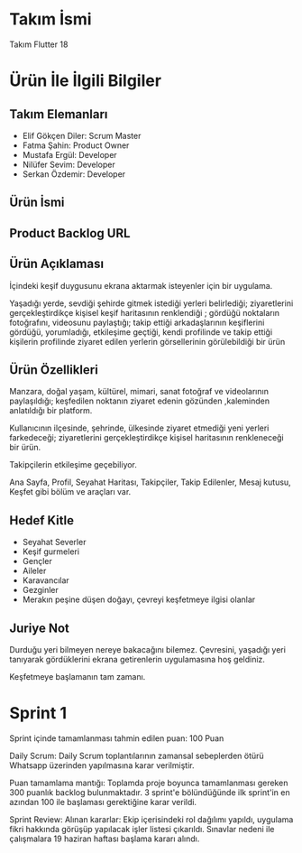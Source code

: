 # Takım İsmi

Takım Flutter 18

# Ürün İle İlgili Bilgiler

## Takım Elemanları
- Elif Gökçen Diler: Scrum Master
- Fatma Şahin: Product Owner
- Mustafa Ergül: Developer
- Nilüfer Sevim: Developer
- Serkan Özdemir: Developer

## Ürün İsmi

## Product Backlog URL

## Ürün Açıklaması

İçindeki keşif duygusunu ekrana aktarmak isteyenler için bir uygulama.

Yaşadığı yerde, sevdiği şehirde gitmek istediği yerleri belirlediği; ziyaretlerini gerçekleştirdikçe kişisel keşif haritasının renklendiği ; gördüğü  noktaların fotoğrafını, videosunu paylaştığı;
takip ettiği arkadaşlarının keşiflerini gördüğü,  yorumladığı, etkileşime geçtiği, kendi profilinde ve takip ettiği kişilerin profilinde ziyaret edilen yerlerin görsellerinin görülebildiği bir ürün

## Ürün Özellikleri
Manzara, doğal yaşam, kültürel, mimari, sanat fotoğraf ve videolarının paylaşıldığı;  keşfedilen noktanın ziyaret edenin gözünden ,kaleminden anlatıldığı bir platform.

Kullanıcının ilçesinde, şehrinde, ülkesinde ziyaret etmediği yeni yerleri farkedeceği; ziyaretlerini gerçekleştirdikçe kişisel haritasının renkleneceği bir ürün.

Takipçilerin etkileşime geçebiliyor.

Ana Sayfa, Profil, Seyahat Haritası, Takipçiler, Takip Edilenler, Mesaj kutusu, Keşfet  gibi bölüm ve araçları var.

## Hedef Kitle
- Seyahat Severler
- Keşif gurmeleri
- Gençler
- Aileler
- Karavancılar
- Gezginler
- Merakın peşine düşen doğayı, çevreyi keşfetmeye 
ilgisi olanlar

## Juriye Not
Durduğu yeri bilmeyen nereye bakacağını bilemez.
Çevresini, yaşadığı yeri tanıyarak gördüklerini ekrana getirenlerin uygulamasına hoş geldiniz.

Keşfetmeye başlamanın tam zamanı.

# Sprint 1
Sprint içinde tamamlanması tahmin edilen puan: 100 Puan

Daily Scrum: Daily Scrum toplantılarının zamansal sebeplerden ötürü Whatsapp üzerinden yapılmasına karar verilmiştir. 

Puan tamamlama mantığı: Toplamda proje boyunca tamamlanması gereken 300 puanlık backlog bulunmaktadır. 3 sprint'e bölündüğünde ilk sprint'in en azından 100 ile başlaması gerektiğine karar verildi.

Sprint Review: Alınan kararlar: Ekip içerisindeki rol dağılımı yapıldı,  uygulama fikri hakkında görüşüp yapılacak işler listesi çıkarıldı. Sınavlar nedeni ile çalışmalara 19 haziran haftası başlama kararı alındı.

